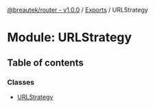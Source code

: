 [@breautek/router - v1.0.0](../README.md) / [Exports](../modules.md) / URLStrategy

# Module: URLStrategy

## Table of contents

### Classes

- [URLStrategy](../classes/urlstrategy.urlstrategy-1.md)
